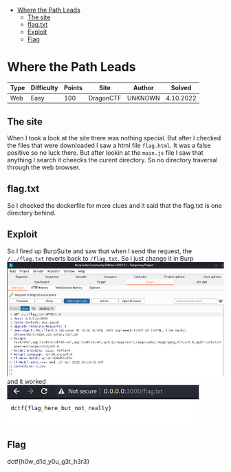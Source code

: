 - [Where the Path Leads](#where-the-path-leads)
  - [The site](#the-site)
  - [flag.txt](#flagtxt)
  - [Exploit](#exploit)
  - [Flag](#flag)

# Where the Path Leads
| Type | Difficulty | Points | Site      | Author  | Solved    |
| ---- | ---------- | ------ | --------- | ------- | --------- |
| Web  | Easy       | 100    | DragonCTF | UNKNOWN | 4.10.2022 |

## The site
When I took a look at the site there was nothing special.
But after I checked the files that were downloaded I saw a html file `flag.html`. It was a false positive so no luck there.
But after lookin at the `main.js` file I saw that anything I search it cheecks the curent directory. So no directory traversal through the web browser.

## flag.txt
So I checked the dockerfile for more clues and it said that the flag.txt is one directory behind.

## Exploit
So I fired up BurpSuite and saw that when I send the request, the `/../flag.txt` reverts back to `/flag.txt`. So I just change it in Burp  
![Burp](img/burp.PNG)  
and it worked  
![the Flag](img/web.PNG)  

## Flag
dctf{h0w_d1d_y0u_g3t_h3r3}
